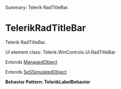 Summary: Telerik RadTitleBar.

# TelerikRadTitleBar

Telerik RadTitleBar.
 
UI element class: Telerik.WinControls.UI.RadTitleBar

Extends [ManagedObject](ManagedObject.md)

Extends [SeSSimulatedObject](SeSSimulatedObject.md)





**Behavior Pattern: TelerikLabelBehavior**


<!-- ============================== property summary ========================== -->

	
<!-- ============================== action summary ========================== -->


<!-- ============================== property detail ========================== -->
	
	
<!-- ============================== action detail ========================== -->
		


